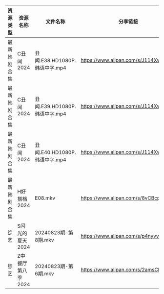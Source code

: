 | 资源类型   | 资源名称        | 文件名称                    | 分享链接                                 | 更新时间                |
| ------ | ----------- | ----------------------- | ------------------------------------ | ------------------- |
| 最新韩剧合集 | C丑闻2024     | 丑闻.E38.HD1080P.韩语中字.mp4 | https://www.alipan.com/s/J114XwZcFVg | 2024-08-24 10:08:44 |
| 最新韩剧合集 | C丑闻2024     | 丑闻.E39.HD1080P.韩语中字.mp4 | https://www.alipan.com/s/J114XwZcFVg | 2024-08-24 10:08:43 |
| 最新韩剧合集 | C丑闻2024     | 丑闻.E40.HD1080P.韩语中字.mp4 | https://www.alipan.com/s/J114XwZcFVg | 2024-08-24 10:08:43 |
| 最新韩剧合集 | H好搭档2024    | E08.mkv                 | https://www.alipan.com/s/8vCBcpXxGp9 | 2024-08-24 00:05:48 |
| 综艺     | S闪光的夏天2024  | 20240823期-第8期.mkv       | https://www.alipan.com/s/p4nyvvi5szR | 2024-08-24 00:08:18 |
| 综艺     | Z中餐厅第八季2024 | 20240823期-第6期.mkv       | https://www.alipan.com/s/2amsCP57Grh | 2024-08-24 00:07:03 |

